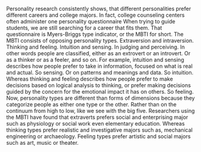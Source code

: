 Personality research consistently shows, that different personalities prefer
different careers and college majors. In fact, college counseling centers often
administer one personality questionnaire When trying to guide students, we are
still searching for a career that fits them. That questionnaire is Myers-Briggs
type indicator, or the MBTI for short. The MBTI consists of opposing
personality types. Extraversion and intraversion. Thinking and feeling.
Intuition and sensing. In judging and perceiving. In other words people are
classified, either as an extrovert or an introvert. Or as a thinker or as a
feeler, and so on. For example, intuition and sensing describes how people
prefer to take in information, focused on what is real and actual. So sensing.
Or on patterns and meanings and data. So intuition. Whereas thinking and
feeling describes how people prefer to make decisions based on logical analysis
to thinking, or prefer making decisions guided by the concern for the emotional
impact it has on others. So feeling. Now, personality types are different than
forms of dimensions because they categorize people as either one type or the
other. Rather than on the continuum from high to low, like we see with the big
five. Researchers using the MBTI have found that extraverts prefers social and
enterprising major such as physiology or social work even elementary education.
Whereas thinking types prefer realistic and investigative majors such as,
mechanical engineering or archaeology. Feeling types prefer artistic and social
majors such as art, music or theater.
